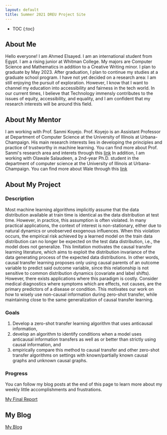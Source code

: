 ```yaml
---
layout: default
title: Summer 2021 DREU Project Site
---
```


* TOC
{:toc}

## About Me
Hello everyone! I am Ahmed Elsayed. I am an international student from Egypt. I am a rising junior at Whitman College. My majors are Computer Science and Mathematics in addition to a Creative Writing minor. I plan to graduate by May 2023. After graduation, I plan to continue my studies at a graduate school program. I have not yet decided on a research area: I am still enjoying the pursuit of exploration. However, I know that I want to channel my education into accessibility and fairness in the tech world. In our current times, I believe that Technology immensly contributes to the issues of equity, accessibility, and equality, and I am confident that my research interests will be around this field.  
## About My Mentor
I am working with Prof. Sanmi Koyejo. Prof. Koyejo is an Assistant Professor at Department of Computer Science at the University of Illinois at Urbana-Champaign. His main research interests lies in developing the principles and practice of trustworthy in machine learning. You can find more about Prof. Sanmi's research area and interets through this [link](https://sanmi.cs.illinois.edu/bio.html) 
In addition, I am working with Olawale Salaudeen, a 2nd-year Ph.D. student in the department of computer science at the University of Illinois at Urbana-Champaign. You can find more about Wale through this [link](https://olawalesalaudeen.com/) 
## About My Project
### Description
Most machine learning algorithms implicitly assume that the data distribution available at train time is identical as the data distribution at test time. However, in practice, this assumption is often violated. In many practical applications, the context of interest is non-stationary, either due to natural dynamics or unobserved exogenous influences. When this violation occurs, the empirical risk achieved by a learned model on the train data distribution can no longer be expected on the test data distribution, i.e., the model does not generalize. This limitation motivates the causal transfer learning literature, which aims to exploit the distribution invariance of the data generating process of the expected data distributions. In other words, causal transfer learning proposes only using causal parents of an outcome variable to predict said outcome variable, since this relationship is not sensitive to common distribution dynamics (covariate and label shifts). However, there exists applications where this paradigm is costly. Consider medical diagnostics where symptoms which are effects, not causes, are the primary predictors of a disease or condition. This motivates our work on how to wisely use non-causal information during zero-shot transfer, while maintaining close to the same generalization of causal transfer learning.
### Goals
1. Develop a zero-shot transfer learning algorithm that uses anticausal information,
2. develop an algorithm to identify conditions when a model uses anticausal information transfers as well as or better than strictly using causal information, and 
3. empirically compare this method to causal transfer and other zero-shot transfer algorithms on settings with known/partially known causal graphs and unknown causal graphs.
### Progress
You can follow my blog posts at the end of this page to learn more about my weekly little accomplishments and frustrations. 



[My Final Report](files/finalreport.pdf)

## My Blog

[My Blog](blog.html)
